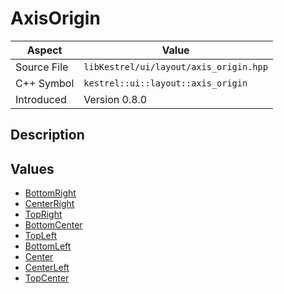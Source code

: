 # AxisOrigin
| Aspect | Value |
| --- | --- |
| Source File | `libKestrel/ui/layout/axis_origin.hpp` |
| C++ Symbol | `kestrel::ui::layout::axis_origin` |
| Introduced | Version 0.8.0 |
## Description

## Values

 - [BottomRight](BottomRight.md)
 - [CenterRight](CenterRight.md)
 - [TopRight](TopRight.md)
 - [BottomCenter](BottomCenter.md)
 - [TopLeft](TopLeft.md)
 - [BottomLeft](BottomLeft.md)
 - [Center](Center.md)
 - [CenterLeft](CenterLeft.md)
 - [TopCenter](TopCenter.md)
